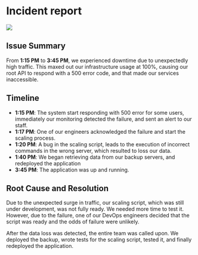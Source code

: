# Incident report

![](https://i.imgur.com/WICOWo3.png)
## Issue Summary 

From **1:15 PM** to **3:45 PM**, we experienced downtime due to unexpectedly high traffic. This maxed out our infrastructure usage at 100%, causing our root API to respond with a 500 error code, and that made our services inaccessible. 

## Timeline

- **1:15 PM**: The system start responding with 500 error for some users, immediately our monitoring detected the failure, and sent an alert to our staff.
- **1:17 PM**: One of our engineers acknowledged the failure and start the scaling process.
- **1:20 PM**: A bug in the scaling script, leads to the execution of incorrect commands in the wrong server, which resulted to loss our data.
- **1:40 PM**: We began retrieving data from our backup servers, and redeployed the application
- **3:45 PM**: The application was up and running.

## Root Cause and Resolution

Due to the unexpected surge in traffic, our scaling script, which was still under development, was not fully ready. We needed more time to test it. However, due to the failure, one of our DevOps engineers decided that the script was ready and the odds of failure were unlikely.

After the data loss was detected, the entire team was called upon. We deployed the backup, wrote tests for the scaling script, tested it, and finally redeployed the application.

